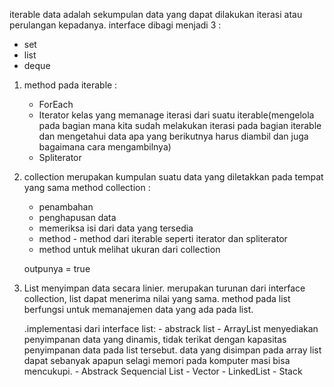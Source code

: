 
iterable data adalah sekumpulan data yang dapat dilakukan iterasi atau perulangan kepadanya. 
interface dibagi menjadi 3 :
- set 
- list
- deque

1. method pada iterable :
	- ForEach
	- Iterator
		kelas yang memanage iterasi dari suatu iterable(mengelola pada bagian mana kita sudah melakukan iterasi pada bagian iterable dan mengetahui data apa yang berikutnya harus diambil dan juga bagaimana cara mengambilnya)
	- Spliterator

2. collection 
	merupakan kumpulan suatu data yang diletakkan pada tempat yang sama 
	method collection :
	- penambahan 
	- penghapusan data
	- memeriksa isi dari data yang tersedia
	- method - method dari iterable seperti iterator dan spliterator
	- method untuk melihat ukuran dari collection 

	outpunya = true 

3. List
	menyimpan data secara linier. merupakan turunan dari interface collection, list dapat menerima nilai yang sama. method pada list berfungsi untuk memanajemen data yang ada pada list.

	.implementasi dari interface list:
		- abstrack list
		- ArrayList
			menyediakan penyimpanan data yang dinamis, tidak terikat dengan kapasitas penyimpanan data pada list tersebut. data yang disimpan pada array list dapat sebanyak apapun selagi memori pada komputer masi bisa mencukupi.
		- Abstrack Sequencial List
		- Vector
		- LinkedList
		- Stack

